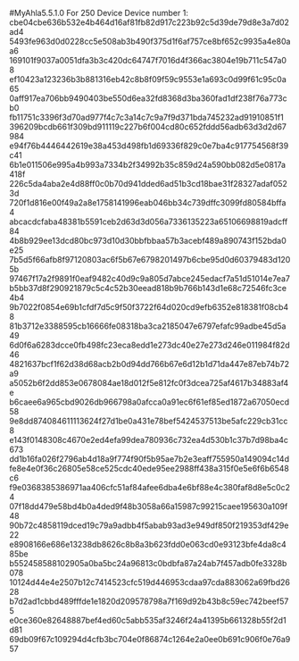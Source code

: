 #MyAhla5.5.1.0 For 250 Device
Device number 1:
cbe04cbe636b532e4b464d16af81fb82d917c223b92c5d39de79d8e3a7d02ad4
5493fe963d0d0228cc5e508ab3b490f375d1f6af757ce8bf652c9935a4e80aa6
169101f9037a0051dfa3b3c420dc64747f7016d4f366ac3804e19b711c547a08
ef10423a123236b3b881316eb42c8b8f09f59c9553e1a693c0d99f61c95c0a65
0aff917ea706bb9490403be550d6ea32fd8368d3ba360fad1df238f76a773cb0
fb11751c3396f3d70ad977f4c7c3a14c7c9a7f9d371bda745232ad91910851f1
396209bcdb661f309bd911119c227b6f004cd80c652fddd56adb63d3d2d67984
e94f76b4446442619e38a453d498fb1d69336f829c0e7ba4c917754568f39c41
6b1e011506e995a4b993a7334b2f34992b35c859d24a590bb082d5e0817a418f
226c5da4aba2e4d88ff0c0b70d941dded6ad51b3cd18bae31f28327adaf0523d
720f1d816e00f49a2a8e1758141996eab046bb34c739dffc3099fd80584bffa4
abcacdcfaba48381b5591ceb2d63d3d056a7336135223a65106698819adcff84
4b8b929ee13dcd80bc973d10d30bbfbbaa57b3acebf489a890743f152bda0e25
7b5d5f66afb8f97120803ac6f5b67e6798201497b6cbe95d0d60379483d1205b
97467f17a2f9891f0eaf9482c40d9c9a805d7abce245edacf7a51d51014e7ea7
b5bb37d8f290921879c5c4c52b30eead818b9b766b143d1e68c72546fc3ce4b4
9b7022f0854e69b1cfdf7d5c9f50f3722f64d020cd9efb6352e818381f08cb48
81b3712e3388595cb16666fe08318ba3ca2185047e6797efafc99adbe45d5a49
6d0f6a6283dcce0fb498fc23eca8edd1e273dc40e27e273d246e011984f82d46
4821637bcf1f62d38d68acb2b0d94dd766b67e6d12b1d71da447e87eb74b72a9
a5052b6f2dd853e0678084ae18d012f5e812fc0f3dcea725af4617b34883af4e
b6caee6a965cbd9026db966798a0afcca0a91ec6f61ef85ed1872a67050ecd58
9e8dd874084611113624f27d1be0a431e78bef5424537513be5afc229cb31cc8
e143f0148308c4670e2ed4efa99dea780936c732ea4d530b1c37b7d98ba4c673
dd1b16fa026f2796ab4d18a9f774f90f5b95ae7b2e3eaff755950a149094c14d
fe8e4e0f36c26805e58ce525cdc40ede95ee2988ff438a315f0e5e6f6b6548c6
f9e0368385386971aa406cfc51af84afee6dba4e6bf88e4c380faf8d8e5c0c24
07f18dd479e58bd4b0a4ded9f48b3058a66a15987c99215caee195630a109f48
90b72c4858119dced19c79a9adbb4f5abab93ad3e949df850f219353df429e22
e8908166e686e13238db8626c8b8a3b623fdd0e063cd0e93123bfe4da8c485be
b552458588102905a0ba5bc24a96813c0bdbfa87a24ab7f457adb0fe3328b078
10124d44e4e2507b12c7414523cfc519d446953cdaa97cda883062a69fbd2628
b7d2ad1cbbd489fffde1e1820d209578798a7f169d92b43b8c59ec742beef575
e0ce360e82648887bef4ed60c5abb535af3246f24a41395b661328b55f2d1d81
69db09f67c109294d4cfb3bc704e0f86874c1264e2a0ee0b691c906f0e76a957

